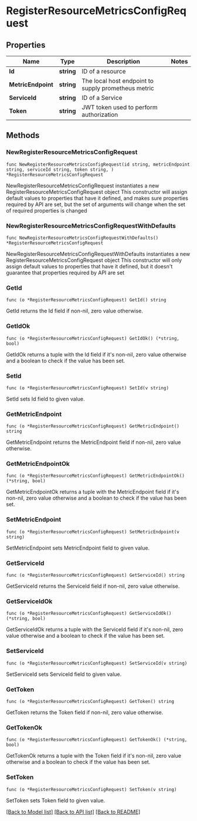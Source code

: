 # RegisterResourceMetricsConfigRequest

## Properties

Name | Type | Description | Notes
------------ | ------------- | ------------- | -------------
**Id** | **string** | ID of a resource | 
**MetricEndpoint** | **string** | The local host endpoint to supply prometheus metric | 
**ServiceId** | **string** | ID of a Service | 
**Token** | **string** | JWT token used to perform authorization | 

## Methods

### NewRegisterResourceMetricsConfigRequest

`func NewRegisterResourceMetricsConfigRequest(id string, metricEndpoint string, serviceId string, token string, ) *RegisterResourceMetricsConfigRequest`

NewRegisterResourceMetricsConfigRequest instantiates a new RegisterResourceMetricsConfigRequest object
This constructor will assign default values to properties that have it defined,
and makes sure properties required by API are set, but the set of arguments
will change when the set of required properties is changed

### NewRegisterResourceMetricsConfigRequestWithDefaults

`func NewRegisterResourceMetricsConfigRequestWithDefaults() *RegisterResourceMetricsConfigRequest`

NewRegisterResourceMetricsConfigRequestWithDefaults instantiates a new RegisterResourceMetricsConfigRequest object
This constructor will only assign default values to properties that have it defined,
but it doesn't guarantee that properties required by API are set

### GetId

`func (o *RegisterResourceMetricsConfigRequest) GetId() string`

GetId returns the Id field if non-nil, zero value otherwise.

### GetIdOk

`func (o *RegisterResourceMetricsConfigRequest) GetIdOk() (*string, bool)`

GetIdOk returns a tuple with the Id field if it's non-nil, zero value otherwise
and a boolean to check if the value has been set.

### SetId

`func (o *RegisterResourceMetricsConfigRequest) SetId(v string)`

SetId sets Id field to given value.


### GetMetricEndpoint

`func (o *RegisterResourceMetricsConfigRequest) GetMetricEndpoint() string`

GetMetricEndpoint returns the MetricEndpoint field if non-nil, zero value otherwise.

### GetMetricEndpointOk

`func (o *RegisterResourceMetricsConfigRequest) GetMetricEndpointOk() (*string, bool)`

GetMetricEndpointOk returns a tuple with the MetricEndpoint field if it's non-nil, zero value otherwise
and a boolean to check if the value has been set.

### SetMetricEndpoint

`func (o *RegisterResourceMetricsConfigRequest) SetMetricEndpoint(v string)`

SetMetricEndpoint sets MetricEndpoint field to given value.


### GetServiceId

`func (o *RegisterResourceMetricsConfigRequest) GetServiceId() string`

GetServiceId returns the ServiceId field if non-nil, zero value otherwise.

### GetServiceIdOk

`func (o *RegisterResourceMetricsConfigRequest) GetServiceIdOk() (*string, bool)`

GetServiceIdOk returns a tuple with the ServiceId field if it's non-nil, zero value otherwise
and a boolean to check if the value has been set.

### SetServiceId

`func (o *RegisterResourceMetricsConfigRequest) SetServiceId(v string)`

SetServiceId sets ServiceId field to given value.


### GetToken

`func (o *RegisterResourceMetricsConfigRequest) GetToken() string`

GetToken returns the Token field if non-nil, zero value otherwise.

### GetTokenOk

`func (o *RegisterResourceMetricsConfigRequest) GetTokenOk() (*string, bool)`

GetTokenOk returns a tuple with the Token field if it's non-nil, zero value otherwise
and a boolean to check if the value has been set.

### SetToken

`func (o *RegisterResourceMetricsConfigRequest) SetToken(v string)`

SetToken sets Token field to given value.



[[Back to Model list]](../README.md#documentation-for-models) [[Back to API list]](../README.md#documentation-for-api-endpoints) [[Back to README]](../README.md)



